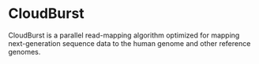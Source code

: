 # CloudBurst

CloudBurst is a parallel read-mapping algorithm optimized for mapping next-generation sequence data to the human genome and other reference genomes.
